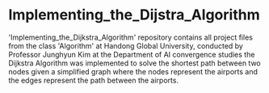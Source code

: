 # Implementing_the_Dijstra_Algorithm
'Implementing_the_Dijkstra_Algorithm' repository contains all project files from the class 'Algorithm' at Handong Global University, conducted by Professor Junghyun Kim at the Department of AI convergence studies
the Dijkstra Algorithm was implemented to solve the shortest path between two nodes given a simplified graph where the nodes represent the airports and the edges represent the path between the airports. 
